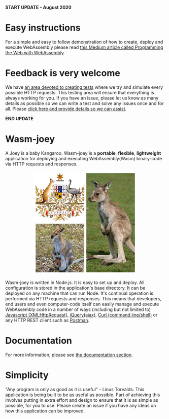 **START UPDATE - August 2020**

# Easy instructions
For a simple and easy to follow demonstration of how to create, deploy and execute WebAssembly please read [this Medium article called Programming the Web with WebAssembly](https://medium.com/wasm/programming-the-web-with-webassembly-e90d17bde276)

# Feedback is very welcome
We have [an area devoted to creating tests](https://github.com/second-state/wasm-joey/tree/master/tests) where we try and simulate every possible HTTP requests. This testing area will ensure that everything is always working for you. If you have an issue, please let us know as many details as possible so we can write a test and solve any issues once and for all. Please [click here and provide details so we can assist](https://github.com/second-state/wasm-joey/issues).

**END UPDATE**

# Wasm-joey
A Joey is a baby Kangaroo. Wasm-joey is a **portable**, **flexible**, **lightweight** application for deploying and executing WebAssembly(Wasm) binary-code via HTTP requests and responses.

<p align="center">
  <img src="images/wasm-joey-tiny.jpg">
</p>

Wasm-joey is written in Node.js. It is easy to set up and deploy. All configuration is stored in the application's base directory. It can be deployed on any machine that can run Node. It's continual operation is performed via HTTP requests and responses. This means that developers, end users and even computer-code itself can easily manage and execute WebAssembly code in a number of ways (including but not limited to) [Javascript (XMLHttpRequest)](https://www.w3schools.com/xml/xml_http.asp), [jQuery(ajax)](https://api.jquery.com/jquery.ajax/), [Curl (command line/shell)](https://curl.haxx.se/docs/httpscripting.html#POST) or any HTTP REST client such as [Postman](https://www.postman.com/).

# Documentation
For more information, please see [the documentation section](documentation).

# Simplicity
"Any program is only as good as it is useful" - Linus Torvalds. This application is being built to be as useful as possible. Part of achieving this involves putting in extra effort and design to ensure that it is as simple as possible, for you to use. Please create an issue if you have any ideas on how this application can be improved. 
